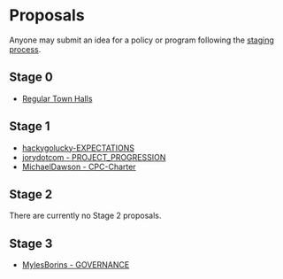 # Proposals

Anyone may submit an idea for a policy or program following the [staging process](../STAGING_PROCESS.md).

## Stage 0

* [Regular Town Halls](./stage-0/regular-town-halls)

## Stage 1

* [hackygolucky-EXPECTATIONS](hackygolucky-EXPECTATIONS)
* [jorydotcom - PROJECT_PROGRESSION](./jorydotcom-PROJECT_PROGRESSION)
* [MichaelDawson - CPC-Charter](mdawson-cpc-charter)

## Stage 2

There are currently no Stage 2 proposals.

## Stage 3

* [MylesBorins - GOVERNANCE](./adopted/mylesborins-GOVERNANCE)

